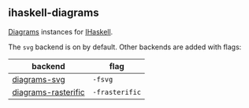 ## ihaskell-diagrams

[Diagrams] instances for [IHaskell].


The `svg` backend is on by default. Other backends are added with flags:

backend               | flag
--------------------- | --------------
[diagrams-svg]        | `-fsvg`
[diagrams-rasterific] | `-frasterific`

[Diagrams]: https://github.com/diagrams
[IHaskell]: https://github.com/gibiansky/IHaskell
[diagrams-svg]: https://github.com/diagrams/diagrams-svg
[diagrams-rasterific]: https://github.com/diagrams/diagrams-rasterific
